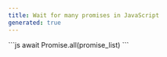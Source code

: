 ```yaml
---
title: Wait for many promises in JavaScript
generated: true
---
```


<div markdown="1" class="ans">
```js
await Promise.all(promise_list)
```
</div>
